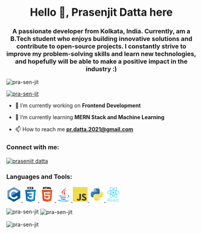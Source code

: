 <h1 align="center">Hello 👋, Prasenjit Datta here</h1>
<h3 align="center">A passionate developer from Kolkata, India. Currently, am a B.Tech student who enjoys building innovative solutions and contribute to open-source projects. I constantly strive to improve my problem-solving skills and learn new technologies, and hopefully will be able to make a positive impact in the industry :)</h3>

<p align="left"> <img src="https://komarev.com/ghpvc/?username=pra-sen-jit&label=Profile%20views&color=0e75b6&style=flat" alt="pra-sen-jit" /> </p>

<p align="left"> <a href="https://github.com/ryo-ma/github-profile-trophy"><img src="https://github-profile-trophy.vercel.app/?username=pra-sen-jit" alt="pra-sen-jit" /></a> </p>

- 🔭 I’m currently working on **Frontend Development**

- 🌱 I’m currently learning **MERN Stack and Machine Learning**

- 📫 How to reach me **pr.datta.2021@gmail.com**

<h3 align="left">Connect with me:</h3>
<p align="left">
<a href="https://linkedin.com/in/prasenjit datta" target="blank"><img align="center" src="https://raw.githubusercontent.com/rahuldkjain/github-profile-readme-generator/master/src/images/icons/Social/linked-in-alt.svg" alt="prasenjit datta" height="30" width="40" /></a>
</p>

<h3 align="left">Languages and Tools:</h3>
<p align="left"> <a href="https://www.cprogramming.com/" target="_blank" rel="noreferrer"> <img src="https://raw.githubusercontent.com/devicons/devicon/master/icons/c/c-original.svg" alt="c" width="40" height="40"/> </a> <a href="https://www.w3schools.com/css/" target="_blank" rel="noreferrer"> <img src="https://raw.githubusercontent.com/devicons/devicon/master/icons/css3/css3-original-wordmark.svg" alt="css3" width="40" height="40"/> </a> <a href="https://www.w3.org/html/" target="_blank" rel="noreferrer"> <img src="https://raw.githubusercontent.com/devicons/devicon/master/icons/html5/html5-original-wordmark.svg" alt="html5" width="40" height="40"/> </a> <a href="https://www.java.com" target="_blank" rel="noreferrer"> <img src="https://raw.githubusercontent.com/devicons/devicon/master/icons/java/java-original.svg" alt="java" width="40" height="40"/> </a> <a href="https://developer.mozilla.org/en-US/docs/Web/JavaScript" target="_blank" rel="noreferrer"> <img src="https://raw.githubusercontent.com/devicons/devicon/master/icons/javascript/javascript-original.svg" alt="javascript" width="40" height="40"/> </a> <a href="https://www.python.org" target="_blank" rel="noreferrer"> <img src="https://raw.githubusercontent.com/devicons/devicon/master/icons/python/python-original.svg" alt="python" width="40" height="40"/> </a> <a href="https://reactjs.org/" target="_blank" rel="noreferrer"> <img src="https://raw.githubusercontent.com/devicons/devicon/master/icons/react/react-original-wordmark.svg" alt="react" width="40" height="40"/> </a> </p>

<p><img align="left" src="https://github-readme-stats.vercel.app/api/top-langs?username=pra-sen-jit&show_icons=true&locale=en&layout=compact" alt="pra-sen-jit" /></p>

<p>&nbsp;<img align="center" src="https://github-readme-stats.vercel.app/api?username=pra-sen-jit&show_icons=true&locale=en" alt="pra-sen-jit" /></p>

<p><img align="center" src="https://github-readme-streak-stats.herokuapp.com/?user=pra-sen-jit&" alt="pra-sen-jit" /></p>
